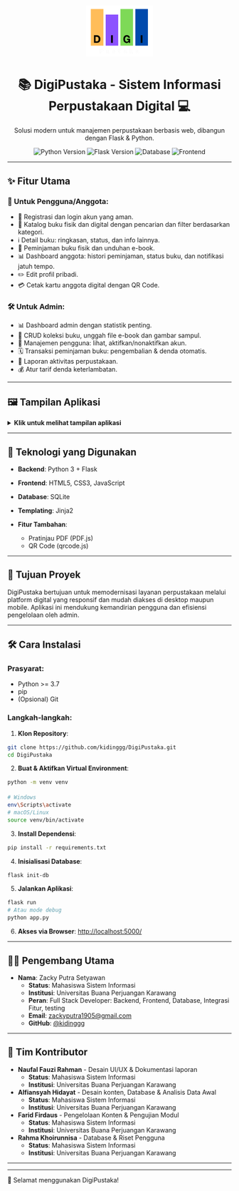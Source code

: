 <p align="center">
  <img src="static/images/logo.png" alt="Logo DigiPustaka" width="150"/>
</p>

<h1 align="center">📚 DigiPustaka - Sistem Informasi Perpustakaan Digital 💻</h1>

<p align="center">
  Solusi modern untuk manajemen perpustakaan berbasis web, dibangun dengan Flask & Python.
</p>

<p align="center">
  <img src="https://img.shields.io/badge/Python-3.9-blue" alt="Python Version">
  <img src="https://img.shields.io/badge/Flask-2.x-green" alt="Flask Version">
  <img src="https://img.shields.io/badge/Database-SQLite-lightgrey" alt="Database">
  <img src="https://img.shields.io/badge/Frontend-HTML%2FCSS%2FJS-orange" alt="Frontend">
</p>

---

## ✨ Fitur Utama

### 👤 Untuk Pengguna/Anggota:

* 🔑 Registrasi dan login akun yang aman.
* 📖 Katalog buku fisik dan digital dengan pencarian dan filter berdasarkan kategori.
* ℹ️ Detail buku: ringkasan, status, dan info lainnya.
* 📅 Peminjaman buku fisik dan unduhan e-book.
* 📊 Dashboard anggota: histori peminjaman, status buku, dan notifikasi jatuh tempo.
* ✏️ Edit profil pribadi.
* 💳 Cetak kartu anggota digital dengan QR Code.

### 🛠️ Untuk Admin:

* 📊 Dashboard admin dengan statistik penting.
* 📖 CRUD koleksi buku, unggah file e-book dan gambar sampul.
* 👥 Manajemen pengguna: lihat, aktifkan/nonaktifkan akun.
* 🗓️ Transaksi peminjaman buku: pengembalian & denda otomatis.
* 📄 Laporan aktivitas perpustakaan.
* 💰 Atur tarif denda keterlambatan.

---

## 🖼️ Tampilan Aplikasi

<details>
  <summary><strong>Klik untuk melihat tampilan aplikasi</strong></summary>

### Halaman Utama

<p align="center">
  <img src="assets/images/beranda.png" alt="Beranda" width="350"/>
  <img src="assets/images/beranda_2.png" alt="Beranda" width="350"/>
</p>

### Katalog Buku Digital

<p align="center">
  <img src="assets/images/katalog_buku_digital.png" alt="Katalog Buku Digital" width="700"/>
</p>

### Detail Buku

<p align="center">
  <img src="assets/images/detail_buku.png" alt="Detail Buku" width="700"/>
</p>

### Dashboard Anggota

<p align="center">
  <img src="assets/images/dashboar_anggota.png" alt="Dashboard Anggota" width="700"/>
</p>

### Login & Registrasi

<p align="center">
  <img src="assets/images/login.png" alt="Login" width="350"/>
  <img src="assets/images/register.png" alt="Registrasi" width="350"/>
</p>

### Dashboard Admin

<p align="center">
  <img src="assets/images/dashboard_admin.png" alt="Dashboard Admin" width="700"/>
</p>
</details>

---

## 🚀 Teknologi yang Digunakan

* **Backend**: Python 3 + Flask
* **Frontend**: HTML5, CSS3, JavaScript
* **Database**: SQLite
* **Templating**: Jinja2
* **Fitur Tambahan**:

  * Pratinjau PDF (PDF.js)
  * QR Code (qrcode.js)

---

## 🎯 Tujuan Proyek

DigiPustaka bertujuan untuk memodernisasi layanan perpustakaan melalui platform digital yang responsif dan mudah diakses di desktop maupun mobile. Aplikasi ini mendukung kemandirian pengguna dan efisiensi pengelolaan oleh admin.

---

## 🛠️ Cara Instalasi

### Prasyarat:

* Python >= 3.7
* pip
* (Opsional) Git

### Langkah-langkah:

1. **Klon Repository**:

```bash
git clone https://github.com/kidinggg/DigiPustaka.git
cd DigiPustaka
```

2. **Buat & Aktifkan Virtual Environment**:

```bash
python -m venv venv

# Windows
env\Scripts\activate
# macOS/Linux
source venv/bin/activate
```

3. **Install Dependensi**:

```bash
pip install -r requirements.txt
```

4. **Inisialisasi Database**:

```bash
flask init-db
```

5. **Jalankan Aplikasi**:

```bash
flask run
# Atau mode debug
python app.py
```

6. **Akses via Browser**: [http://localhost:5000/](http://localhost:5000/)

---

## 👨‍💻 Pengembang Utama

* **Nama**: Zacky Putra Setyawan
    * **Status**: Mahasiswa Sistem Informasi
    * **Institusi**: Universitas Buana Perjuangan Karawang
    * **Peran**: Full Stack Developer: Backend, Frontend, Database, Integrasi Fitur, testing
    * **Email**: [zackyputra1905@gmail.com](mailto:zackyputra1905@gmail.com)
    * **GitHub**: [@kidinggg](https://github.com/kidinggg)

---

## 🤝 Tim Kontributor

* **Naufal Fauzi Rahman** - Desain UI/UX & Dokumentasi laporan
    * **Status**: Mahasiswa Sistem Informasi
    * **Institusi**: Universitas Buana Perjuangan Karawang
* **Alfiansyah Hidayat** - Desain konten,  Database & Analisis Data Awal
    * **Status**: Mahasiswa Sistem Informasi
    * **Institusi**: Universitas Buana Perjuangan Karawang
* **Farid Firdaus** - Pengelolaan Konten & Pengujian Modul
    * **Status**: Mahasiswa Sistem Informasi
    * **Institusi**: Universitas Buana Perjuangan Karawang
* **Rahma Khoirunnisa** - Database & Riset Pengguna
    * **Status**: Mahasiswa Sistem Informasi
    * **Institusi**: Universitas Buana Perjuangan Karawang

---

---

🚀 Selamat menggunakan DigiPustaka!
